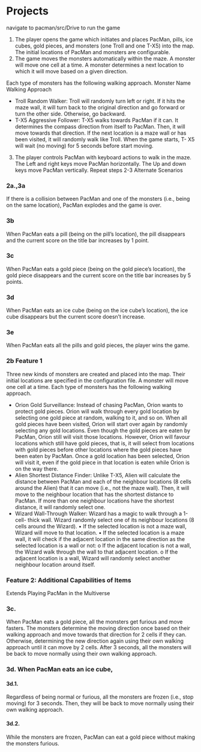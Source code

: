 # Projects
navigate to pacman/src/Drive to run the game

1. The player opens the game which initiates and places PacMan, pills, ice cubes, gold pieces, and
monsters (one Troll and one T-X5) into the map. The initial locations of PacMan and monsters are
configurable.
2. The game moves the monsters automatically within the maze. A monster will move one cell at a
time. A monster determines a next location to which it will move based on a given direction. 

Each type of monsters has the following walking approach.
Monster Name Walking Approach
* Troll
Random Walker: Troll will randomly turn left or right. If it hits the maze wall, it will turn
back to the original direction and go forward or turn the other side.
Otherwise, go backward.
* T-X5
Aggressive Follower: T-X5 walks towards PacMan if it can. It
determines the compass direction from itself to PacMan. Then, it will
move towards that direction. If the next location is a maze wall or has
been visited, it will randomly walk like Troll. When the game starts, T-
X5 will wait (no moving) for 5 seconds before start moving.
3. The player controls PacMan with keyboard actions to walk in the maze. The Left and right keys move
PacMan horizontally. The Up and down keys move PacMan vertically.
Repeat steps 2-3
Alternate Scenarios

### 2a.,3a 
If there is a collision between PacMan and one of the monsters (i.e., being on the same location), PacMan explodes and the game is over.
### 3b 
When PacMan eats a pill (being on the pill’s location), the pill disappears and the current score on the title bar increases by 1 point.

### 3c 
When PacMan eats a gold piece (being on the gold piece’s location), the gold piece disappears and
the current score on the title bar increases by 5 points.
### 3d
When PacMan eats an ice cube (being on the ice cube’s location), the ice cube disappears but the
current score doesn’t increase.
### 3e
When PacMan eats all the pills and gold pieces, the player wins the game.
### 2b Feature 1
Three new kinds of monsters are created and placed into the map. Their initial locations are specified in the configuration file. A monster will move one cell at a time. Each type of monsters has
the following walking approach.
* Orion
Gold Surveillance: Instead of chasing PacMan, Orion wants to protect
gold pieces. Orion will walk through every gold location by selecting
one gold piece at random, walking to it, and so on. When all gold
pieces have been visited, Orion will start over again by randomly
selecting any gold locations. Even though the gold pieces are eaten by
PacMan, Orion still will visit those locations. However, Orion will
favour locations which still have gold pieces, that is, it will select from
locations with gold pieces before other locations where the gold
pieces have been eaten by PacMan. Once a gold location has been
selected, Orion will visit it, even if the gold piece in that location is
eaten while Orion is on the way there.
* Alien
Shortest Distance Finder: Unlike T-X5, Alien will calculate the distance
between PacMan and each of the neighbour locations (8 cells around
the Alien) that it can move (i.e., not the maze wall). Then, it will move
to the neighbour location that has the shortest distance to PacMan. If
more than one neighbour locations have the shortest distance, it will
randomly select one.
* Wizard
Wall-Through Walker: Wizard has a magic to walk through a 1-cell-
thick wall. Wizard randomly select one of its neighbour locations (8
cells around the Wizard).
• If the selected location is not a maze wall, Wizard will move to
that location.
• If the selected location is a maze wall, it will check if the adjacent
location in the same direction as the selected location is a wall or
not:
o If the adjacent location is not a wall, the Wizard walk
through the wall to that adjacent location.
o If the adjacent location is a wall, Wizard will randomly select
another neighbour location around itself.

### Feature 2: Additional Capabilities of Items
Extends Playing PacMan in the Multiverse
### 3c. 
When PacMan eats a gold piece, all the monsters get furious and move fasters. The monsters
determine the moving direction once based on their walking approach and move towards that
direction for 2 cells if they can. Otherwise, determining the new direction again using their own
walking approach until it can move by 2 cells. After 3 seconds, all the monsters will be back to move
normally using their own walking approach.
### 3d. When PacMan eats an ice cube,
#### 3d.1. 
Regardless of being normal or furious, all the monsters are frozen (i.e., stop moving) for 3
seconds. Then, they will be back to move normally using their own walking approach.
#### 3d.2. 
While the monsters are frozen, PacMan can eat a gold piece without making the monsters
furious.